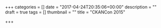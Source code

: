 +++
categories = []
date = "2017-04-24T20:35:06+00:00"
description = ""
draft = true
tags = []
thumbnail = ""
title = "CKANCon 2015"

+++
